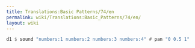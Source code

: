 ```yaml
---
title: Translations:Basic Patterns/74/en
permalink: wiki/Translations:Basic_Patterns/74/en/
layout: wiki
---
```


``` Haskell
d1 $ sound "numbers:1 numbers:2 numbers:3 numbers:4" # pan "0 0.5 1"
```
